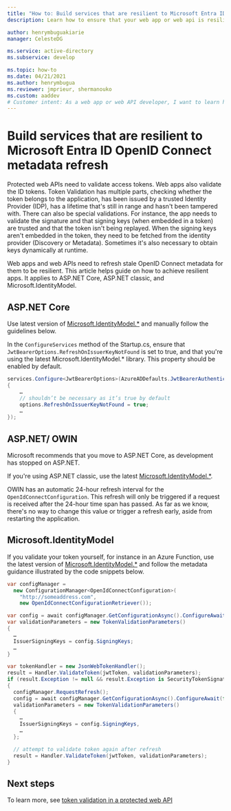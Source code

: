 ```yaml
---
title: "How to: Build services that are resilient to Microsoft Entra ID OpenID Connect metadata refresh"
description: Learn how to ensure that your web app or web api is resilient to Microsoft Entra ID OpenID Connect metadata refresh.

author: henrymbuguakiarie
manager: CelesteDG

ms.service: active-directory
ms.subservice: develop

ms.topic: how-to
ms.date: 04/21/2021
ms.author: henrymbugua
ms.reviewer: jmprieur, shermanouko
ms.custom: aaddev
# Customer intent: As a web app or web API developer, I want to learn how to ensure that my app is resilient to outages due to Microsoft Entra ID OpenID Connect metadata refresh.
---
```


# Build services that are resilient to Microsoft Entra ID OpenID Connect metadata refresh

Protected web APIs need to validate access tokens. Web apps also validate the ID tokens. Token Validation has multiple parts, checking whether the token belongs to the application, has been issued by a trusted Identity Provider (IDP), has a lifetime that's still in range and hasn't been tampered with. There can also be special validations. For instance, the app needs to validate the signature and that signing keys (when embedded in a token) are trusted and that the token isn't being replayed. When the signing keys aren't embedded in the token, they need to be fetched from the identity provider (Discovery or Metadata). Sometimes it's also necessary to obtain keys dynamically at runtime.

Web apps and web APIs need to refresh stale OpenID Connect metadata for them to be resilient. This article helps guide on how to achieve resilient apps. It applies to ASP.NET Core, ASP.NET classic, and Microsoft.IdentityModel.

## ASP.NET Core

Use latest version of [Microsoft.IdentityModel.*](https://www.nuget.org/packages?q=Microsoft.IdentityModel) and manually follow the guidelines below.

In the `ConfigureServices` method of the Startup.cs, ensure that `JwtBearerOptions.RefreshOnIssuerKeyNotFound` is set to true, and that you're using the latest Microsoft.IdentityModel.* library. This property should be enabled by default.

```csharp
services.Configure<JwtBearerOptions>(AzureADDefaults.JwtBearerAuthenticationScheme, options =>
{
    …
    // shouldn’t be necessary as it’s true by default
    options.RefreshOnIssuerKeyNotFound = true;
    …
});
```

## ASP.NET/ OWIN

Microsoft recommends that you move to ASP.NET Core, as development has stopped on ASP.NET.

If you're using ASP.NET classic, use the latest [Microsoft.IdentityModel.*](https://www.nuget.org/packages?q=Microsoft.IdentityModel).

OWIN has an automatic 24-hour refresh interval for the `OpenIdConnectConfiguration`. This refresh will only be triggered if a request is received after the 24-hour time span has passed. As far as we know, there's no way to change this value or trigger a refresh early, aside from restarting the application.

## Microsoft.IdentityModel

If you validate your token yourself, for instance in an Azure Function, use the latest version of [Microsoft.IdentityModel.*](https://www.nuget.org/packages?q=Microsoft.IdentityModel) and follow the metadata guidance illustrated by the code snippets below.

```csharp
var configManager =
  new ConfigurationManager<OpenIdConnectConfiguration>(
    "http://someaddress.com",
    new OpenIdConnectConfigurationRetriever());

var config = await configManager.GetConfigurationAsync().ConfigureAwait(false);
var validationParameters = new TokenValidationParameters()
{
  …
  IssuerSigningKeys = config.SigningKeys;
  …
}

var tokenHandler = new JsonWebTokenHandler();
result = Handler.ValidateToken(jwtToken, validationParameters);
if (result.Exception != null && result.Exception is SecurityTokenSignatureKeyNotFoundException)
{
  configManager.RequestRefresh();
  config = await configManager.GetConfigurationAsync().ConfigureAwait(false);
  validationParameters = new TokenValidationParameters()
  {
    …
    IssuerSigningKeys = config.SigningKeys,
    …
  };

  // attempt to validate token again after refresh
  result = Handler.ValidateToken(jwtToken, validationParameters);
}
```

## Next steps

To learn more, see [token validation in a protected web API](scenario-protected-web-api-app-configuration.md#token-validation)
